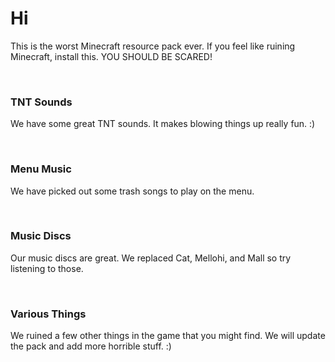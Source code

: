 <h1>Hi</h1>
<p>This is the worst Minecraft resource pack ever. If you feel like ruining Minecraft, install this. YOU SHOULD BE SCARED!</p>
<br>
<h3>TNT Sounds</h3>
<p>We have some great TNT sounds. It makes blowing things up really fun. :)</p>
<br>
<h3>Menu Music</h3>
<p>We have picked out some trash songs to play on the menu.</p>
<br>
<h3>Music Discs</h3>
<p>Our music discs are great. We replaced Cat, Mellohi, and Mall so try listening to those.</p>
<br>
<h3>Various Things</h3>
<p>We ruined a few other things in the game that you might find. We will update the pack and add more horrible stuff. :)</p>

